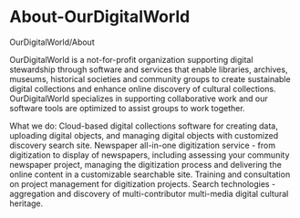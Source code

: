 About-OurDigitalWorld
=====================

OurDigitalWorld/About

OurDigitalWorld is a not-for-profit organization supporting digital stewardship through software and services that enable libraries, archives, museums, historical societies and community groups to create sustainable digital collections and enhance online discovery of cultural collections. OurDigitalWorld specializes in supporting collaborative work and our software tools are optimized to assist groups to work together.

What we do:
Cloud-based digital collections software for creating data, uploading digital objects, and managing digital objects with customized discovery search site. 
Newspaper all-in-one digitization service - from digitization to display of newspapers, including assessing your community newspaper project, managing the digitization process and delivering the online content in a customizable searchable site.
Training and consultation on project management for digitization projects.
Search technologies - aggregation and discovery of multi-contributor multi-media digital cultural heritage.

